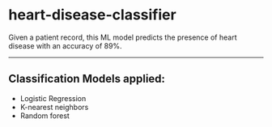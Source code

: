 # heart-disease-classifier

Given a patient record, this ML model predicts the presence of heart disease with an accuracy of 89%.
<hr>

## Classification Models applied:
* Logistic Regression
* K-nearest neighbors
* Random forest
